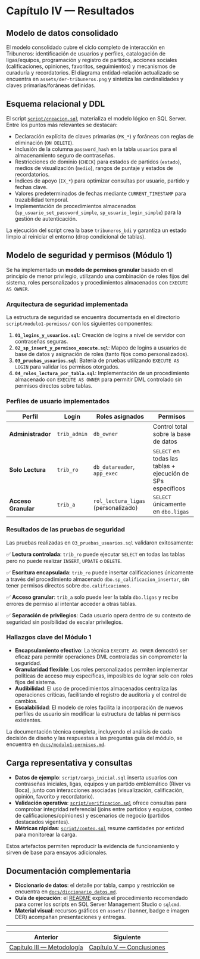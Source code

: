 # Capítulo IV — Resultados

## Modelo de datos consolidado

El modelo consolidado cubre el ciclo completo de interacción en Tribuneros: identificación de usuarios y perfiles, catalogación de ligas/equipos, programación y registro de partidos, acciones sociales (calificaciones, opiniones, favoritos, seguimientos) y mecanismos de curaduría y recordatorios. El diagrama entidad-relación actualizado se encuentra en `assets/der-tribuneros.png` y sintetiza las cardinalidades y claves primarias/foráneas definidas.

## Esquema relacional y DDL

El script [`script/creacion.sql`](../script/creacion.sql) materializa el modelo lógico en SQL Server. Entre los puntos más relevantes se destacan:

- Declaración explícita de claves primarias (`PK_*`) y foráneas con reglas de eliminación (`ON DELETE`).
- Inclusión de la columna `password_hash` en la tabla `usuarios` para el almacenamiento seguro de contraseñas.
- Restricciones de dominio (`CHECK`) para estados de partidos (`estado`), medios de visualización (`medio`), rangos de puntaje y estados de recordatorios.
- Índices de apoyo (`IX_*`) para optimizar consultas por usuario, partido y fechas clave.
- Valores predeterminados de fechas mediante `CURRENT_TIMESTAMP` para trazabilidad temporal.
- Implementación de procedimientos almacenados (`sp_usuario_set_password_simple`, `sp_usuario_login_simple`) para la gestión de autenticación.

La ejecución del script crea la base `tribuneros_bdi` y garantiza un estado limpio al reiniciar el entorno (drop condicional de tablas).

## Modelo de seguridad y permisos (Módulo 1)

Se ha implementado un **modelo de permisos granular** basado en el principio de menor privilegio, utilizando una combinación de roles fijos del sistema, roles personalizados y procedimientos almacenados con `EXECUTE AS OWNER`.

### Arquitectura de seguridad implementada

La estructura de seguridad se encuentra documentada en el directorio `script/modulo1-permisos/` con los siguientes componentes:

1. **`01_logins_y_usuarios.sql`**: Creación de logins a nivel de servidor con contraseñas seguras.
2. **`02_sp_insert_y_permisos_execute.sql`**: Mapeo de logins a usuarios de base de datos y asignación de roles (tanto fijos como personalizados).
3. **`03_pruebas_usuarios.sql`**: Batería de pruebas utilizando `EXECUTE AS LOGIN` para validar los permisos otorgados.
4. **`04_roles_lectura_por_tabla.sql`**: Implementación de un procedimiento almacenado con `EXECUTE AS OWNER` para permitir DML controlado sin permisos directos sobre tablas.

### Perfiles de usuario implementados

| Perfil | Login | Roles asignados | Permisos |
|--------|-------|-----------------|----------|
| **Administrador** | `trib_admin` | `db_owner` | Control total sobre la base de datos |
| **Solo Lectura** | `trib_ro` | `db_datareader`, `app_exec` | `SELECT` en todas las tablas + ejecución de SPs específicos |
| **Acceso Granular** | `trib_a` | `rol_lectura_ligas` (personalizado) | `SELECT` únicamente en `dbo.ligas` |

### Resultados de las pruebas de seguridad

Las pruebas realizadas en `03_pruebas_usuarios.sql` validaron exitosamente:

✅ **Lectura controlada**: `trib_ro` puede ejecutar `SELECT` en todas las tablas pero no puede realizar `INSERT`, `UPDATE` o `DELETE`.

✅ **Escritura encapsulada**: `trib_ro` puede insertar calificaciones únicamente a través del procedimiento almacenado `dbo.sp_calificacion_insertar`, sin tener permisos directos sobre `dbo.calificaciones`.

✅ **Acceso granular**: `trib_a` solo puede leer la tabla `dbo.ligas` y recibe errores de permiso al intentar acceder a otras tablas.

✅ **Separación de privilegios**: Cada usuario opera dentro de su contexto de seguridad sin posibilidad de escalar privilegios.

### Hallazgos clave del Módulo 1

- **Encapsulamiento efectivo**: La técnica `EXECUTE AS OWNER` demostró ser eficaz para permitir operaciones DML controladas sin comprometer la seguridad.
- **Granularidad flexible**: Los roles personalizados permiten implementar políticas de acceso muy específicas, imposibles de lograr solo con roles fijos del sistema.
- **Audibilidad**: El uso de procedimientos almacenados centraliza las operaciones críticas, facilitando el registro de auditoría y el control de cambios.
- **Escalabilidad**: El modelo de roles facilita la incorporación de nuevos perfiles de usuario sin modificar la estructura de tablas ni permisos existentes.

La documentación técnica completa, incluyendo el análisis de cada decisión de diseño y las respuestas a las preguntas guía del módulo, se encuentra en [`docs/modulo1-permisos.md`](modulo1-permisos.md).

## Carga representativa y consultas

- **Datos de ejemplo**: `script/carga_inicial.sql` inserta usuarios con contraseñas iniciales, ligas, equipos y un partido emblemático (River vs Boca), junto con interacciones asociadas (visualización, calificación, opinión, favorito y recordatorio).
- **Validación operativa**: [`script/verificacion.sql`](../script/verificacion.sql) ofrece consultas para comprobar integridad referencial (joins entre partidos y equipos, conteo de calificaciones/opiniones) y escenarios de negocio (partidos destacados vigentes).
- **Métricas rápidas**: [`script/conteo.sql`](../script/conteo.sql) resume cantidades por entidad para monitorear la carga.

Estos artefactos permiten reproducir la evidencia de funcionamiento y sirven de base para ensayos adicionales.

## Documentación complementaria

- **Diccionario de datos**: el detalle por tabla, campo y restricción se encuentra en [`docs/diccionario_datos.md`](diccionario_datos.md).
- **Guía de ejecución**: el [README](../README.md#cómo-ejecutar-los-scripts) explica el procedimiento recomendado para correr los scripts en SQL Server Management Studio o `sqlcmd`.
- **Material visual**: recursos gráficos en `assets/` (banner, badge e imagen DER) acompañan presentaciones y entregas.

---

| Anterior | Siguiente |
| --- | --- |
| [Capítulo III — Metodología](capitulo-3-metodologia.md) | [Capítulo V — Conclusiones](capitulo-5-conclusiones.md) |